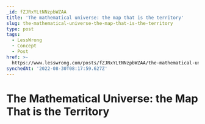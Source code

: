 ```yaml
---
_id: fZJRxYLtNNzpbWZAA
title: 'The mathematical universe: the map that is the territory'
slug: the-mathematical-universe-the-map-that-is-the-territory
type: post
tags:
  - LessWrong
  - Concept
  - Post
href: >-
  https://www.lesswrong.com/posts/fZJRxYLtNNzpbWZAA/the-mathematical-universe-the-map-that-is-the-territory
synchedAt: '2022-08-30T08:17:59.627Z'
---
```


# The Mathematical Universe: the Map That is the Territory
